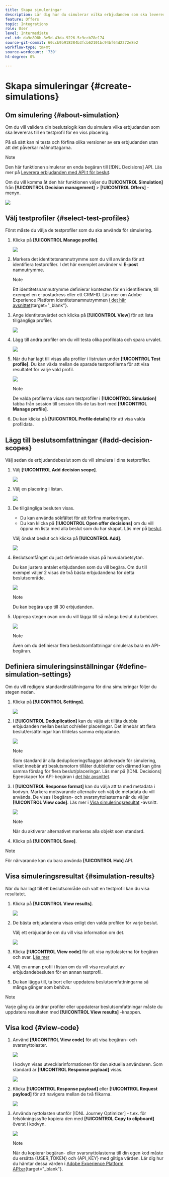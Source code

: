 ```yaml
---
title: Skapa simuleringar
description: Lär dig hur du simulerar vilka erbjudanden som ska levereras för en viss placering för att validera din beslutslogik
feature: Offers
topic: Integrations
role: User
level: Intermediate
exl-id: da9e898b-8e5d-43da-9226-5c9ccb78e174
source-git-commit: 60ccb9b918284b3fcb62101bc94bf64d2272e8e2
workflow-type: tm+mt
source-wordcount: '739'
ht-degree: 0%

---
```


# Skapa simuleringar {#create-simulations}

## Om simulering {#about-simulation}

Om du vill validera din beslutslogik kan du simulera vilka erbjudanden som ska levereras till en testprofil för en viss placering.

<!--Simulation allows you to view the results of offer decisions as a selected profile.-->

På så sätt kan ni testa och förfina olika versioner av era erbjudanden utan att det påverkar målmottagarna.

>[!NOTE]
>
>Den här funktionen simulerar en enda begäran till [!DNL Decisions] API. Läs mer på [Leverera erbjudanden med API:t för beslut](../api-reference/decisions-api/deliver-offers.md).

Om du vill komma åt den här funktionen väljer du **[!UICONTROL Simulation]** från **[!UICONTROL Decision management]** > **[!UICONTROL Offers]** -menyn.

![](../../assets/offers_simulation-tab.png)

<!--
➡️ [Discover this feature in video](#video)
-->

## Välj testprofiler {#select-test-profiles}

Först måste du välja de testprofiler som du ska använda för simulering.

1. Klicka på **[!UICONTROL Manage profile]**.

   ![](../../assets/offers_simulation-manage-profile.png)

1. Markera det identitetsnamnutrymme som du vill använda för att identifiera testprofiler. I det här exemplet använder vi **E-post** namnutrymme.

   >[!NOTE]
   >
   >Ett identitetsnamnutrymme definierar kontexten för en identifierare, till exempel en e-postadress eller ett CRM-ID. Läs mer om Adobe Experience Platform identitetsnamnutrymmen [i det här avsnittet](../../start/get-started-identity.md){target=&quot;_blank&quot;}.

1. Ange identitetsvärdet och klicka på **[!UICONTROL View]** för att lista tillgängliga profiler.

   ![](../../assets/offers_simulation-add-profile.png)

1. Lägg till andra profiler om du vill testa olika profildata och spara urvalet.

   ![](../../assets/offers_simulation-save-profiles.png)

1. När du har lagt till visas alla profiler i listrutan under **[!UICONTROL Test profile]**. Du kan växla mellan de sparade testprofilerna för att visa resultatet för varje vald profil.

   ![](../../assets/offers_simulation-saved-profiles.png)

   >[!NOTE]
   >
   >De valda profilerna visas som testprofiler i **[!UICONTROL Simulation]** tabba från session till session tills de tas bort med **[!UICONTROL Manage profile]**.

1. Du kan klicka på **[!UICONTROL Profile details]** för att visa valda profildata.

<!--Learn more on [selecting test profiles](messages/preview.md#select-test-profiles)-->

## Lägg till beslutsomfattningar {#add-decision-scopes}

Välj sedan de erbjudandebeslut som du vill simulera i dina testprofiler.

1. Välj **[!UICONTROL Add decision scope]**.

   ![](../../assets/offers_simulation-add-decision.png)

1. Välj en placering i listan.

   ![](../../assets/offers_simulation-add-decision-scope.png)

1. De tillgängliga besluten visas.

   * Du kan använda sökfältet för att förfina markeringen.
   * Du kan klicka på **[!UICONTROL Open offer decisions]** om du vill öppna en lista med alla beslut som du har skapat. Läs mer på [beslut](create-offer-activities.md).

   Välj önskat beslut och klicka på **[!UICONTROL Add]**.

   ![](../../assets/offers_simulation-add-decision-scope-add.png)

1. Beslutsomfånget du just definierade visas på huvudarbetsytan.

   Du kan justera antalet erbjudanden som du vill begära. Om du till exempel väljer 2 visas de två bästa erbjudandena för detta beslutsområde.

   ![](../../assets/offers_simulation-request-offer.png)

   >[!NOTE]
   >
   >Du kan begära upp till 30 erbjudanden.

1. Upprepa stegen ovan om du vill lägga till så många beslut du behöver.

   ![](../../assets/offers_simulation-add-more-decisions.png)

   >[!NOTE]
   >
   >Även om du definierar flera beslutsomfattningar simuleras bara en API-begäran.

## Definiera simuleringsinställningar {#define-simulation-settings}

Om du vill redigera standardinställningarna för dina simuleringar följer du stegen nedan.

1. Klicka på **[!UICONTROL Settings]**.

   ![](../../assets/offers_simulation-settings.png)

1. I **[!UICONTROL Deduplication]** kan du välja att tillåta dubbla erbjudanden mellan beslut och/eller placeringar. Det innebär att flera beslut/ersättningar kan tilldelas samma erbjudande.

   ![](../../assets/offers_simulation-settings-deduplication.png)

   >[!NOTE]
   >
   >Som standard är alla dedupliceringsflaggor aktiverade för simulering, vilket innebär att beslutsmotorn tillåter dubbletter och därmed kan göra samma förslag för flera beslut/placeringar. Läs mer på [!DNL Decisions] Egenskaper för API-begäran i [det här avsnittet](../api-reference/decisions-api/deliver-offers.md).

1. I **[!UICONTROL Response format]** kan du välja att ta med metadata i kodvyn. Markera motsvarande alternativ och välj de metadata du vill använda. De visas i begäran- och svarsnyttolasterna när du väljer **[!UICONTROL View code]**. Läs mer i [Visa simuleringsresultat](#simulation-results) -avsnitt.

   ![](../../assets/offers_simulation-settings-response-format.png)

   >[!NOTE]
   >
   >När du aktiverar alternativet markeras alla objekt som standard.

1. Klicka på **[!UICONTROL Save]**.

>[!NOTE]
>
>För närvarande kan du bara använda **[!UICONTROL Hub]** API.

<!--
In the **[!UICONTROL API for simulation]** section, select the API you want to use: **[!UICONTROL Hub]** or **[!UICONTROL Edge]**.
Hub and Edge are two different end points for simulation data.

In the **[!UICONTROL Context data]** section, you can add as many elements as needed.

    >[!NOTE]
    >
    >This section is hidden if you select Edge API in the section above. Hub allows the use of Context data, Edge does not.

Context data allows the user to add contextual data that could affect the simulation score.
For instance, let's say the customer has an offer for a discount on ice cream. In the rules for that offer, it can have logic that would rank it higher when the temperature is above 80 degrees. In simulation, the user could add context data: temperature=65 and that offer would rank lower, of they could add temperature=95 and that would rank higher.
-->

## Visa simuleringsresultat {#simulation-results}

När du har lagt till ett beslutsområde och valt en testprofil kan du visa resultatet.

1. Klicka på **[!UICONTROL View results]**.

   ![](../../assets/offers_simulation-view-results.png)

1. De bästa erbjudandena visas enligt den valda profilen för varje beslut.

   Välj ett erbjudande om du vill visa information om det.

   ![](../../assets/offers_simulation-offer-details.png)

1. Klicka **[!UICONTROL View code]** för att visa nyttolasterna för begäran och svar. [Läs mer](#view-code)

1. Välj en annan profil i listan om du vill visa resultatet av erbjudandebesluten för en annan testprofil.

1. Du kan lägga till, ta bort eller uppdatera beslutsomfattningarna så många gånger som behövs.

>[!NOTE]
>
>Varje gång du ändrar profiler eller uppdaterar beslutsomfattningar måste du uppdatera resultaten med **[!UICONTROL View results]** -knappen.

## Visa kod {#view-code}

1. Använd **[!UICONTROL View code]** för att visa begäran- och svarsnyttolaster.

   ![](../../assets/offers_simulation-view-code.png)

   I kodvyn visas utvecklarinformationen för den aktuella användaren. Som standard är **[!UICONTROL Response payload]** visas.

   ![](../../assets/offers_simulation-request-payload.png)

1. Klicka **[!UICONTROL Response payload]** eller **[!UICONTROL Request payload]** för att navigera mellan de två flikarna.

   ![](../../assets/offers_simulation-response-payload.png)

1. Använda nyttolasten utanför [!DNL Journey Optimizer] - t.ex. för felsökningssyfte kopiera den med **[!UICONTROL Copy to clipboard]** överst i kodvyn.

   ![](../../assets/offers_simulation-copy-payload.png)

   <!--You cannot copy the response payload. ACTUALLY YES YOU CAN > to confirm with PM/dev? -->

   >[!NOTE]
   >
   >När du kopierar begäran- eller svarsnyttolasterna till din egen kod måste du ersätta {USER_TOKEN} och {API_KEY} med giltiga värden. Lär dig hur du hämtar dessa värden i [Adobe Experience Platform API:er](https://experienceleague.adobe.com/docs/experience-platform/landing/platform-apis/api-authentication.html){target=&quot;_blank&quot;}.

